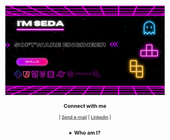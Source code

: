 
![logo](https://github.com/sedaklnc/sedaklnc/blob/main/img.png)

<p align="left">
</p>

<h3 align='center'>Connect with me</h3>
<p align="center">
	| <a href="mailto:sednr.klnc@gmail.com" target="_blank" align="center">Send e-mail</a> |
	<a href="https://www.linkedin.com/in/seda-nur-kilinc/" target="_blank" align="center">Linkedin</a> |
	
</p>



<br />




<details align="center">
  <summary align="center"><h3 style="display: inline;">Who am I?<h3></summary>
	<p align="center">
		Hello, world! I am Seda, a  Sofware Engineer Student at Uskudar University. I love to code and design 👩‍💻. 

Other than coding,  I like to cook 🍳 in my leisure time. I spend most of my time building something I like, When I don’t, I watch movies 🎥, especially  The Big Bang Theory and Fringe . I love dogs 🐕, although I don’t have one.

I regard everybody as a fellow human, regardless of their socio-political and / or economic status. I strongly support equality; equality among genders, race, religion, cast etc. I believe people should be valued equally regardless of their birth.


	
<hr />



<details align="center">
  <summary align="center"><h3 style="display: inline;">What do I do?<h3></summary>
	<table align="center">
		<tr>
		<td align="center">
		 <a href="#go-nowhere">
			<img align="center" src="https://github-readme-stats.vercel.app/api?username=sedaklnc&layout=compact&theme=tokyonight&bg_color=ffffff00&hide_border=true&langs_count=10">
			</a>
		</td>
		<td align="center">
		 <a href="#go-nowhere">
			<img align="center" src="https://github-readme-stats.vercel.app/api/top-langs/?username=sedaklnc&langs_count=10&layout=compact&theme=tokyonight&bg_color=ffffff00&hide_border=true">
			</a>
		</td>
	</table>
	 	  <p align="center"> The above stats do not show my skill levels or proficiency. It just shows what languages I use the most. Don't ask me if I'm a C developer or HTML Programmer.I am a Software Developer I can do it everything.If I dont know I can learn.</p>
</details>











  

